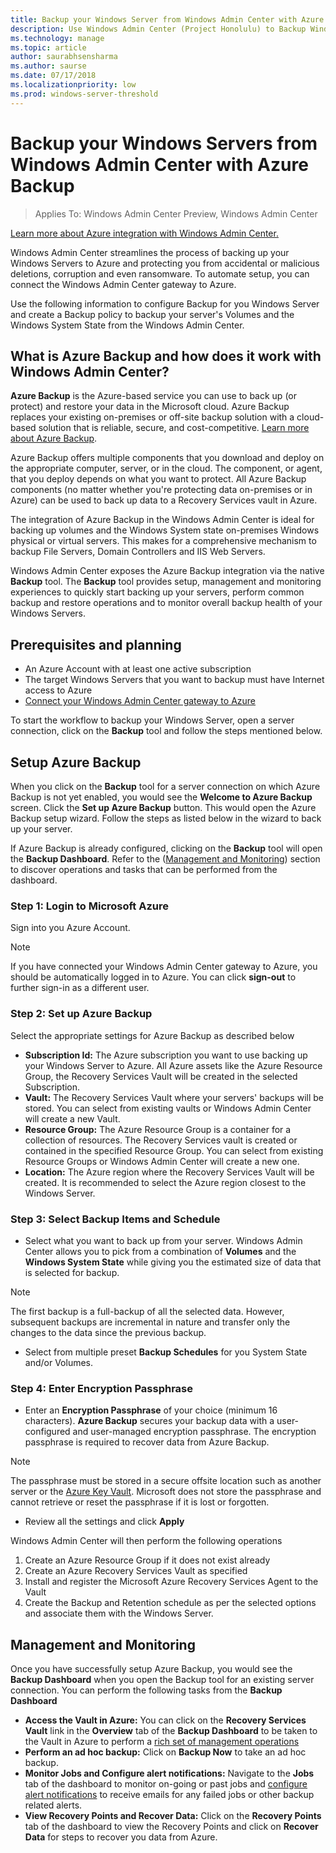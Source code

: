 ```yaml
---
title: Backup your Windows Server from Windows Admin Center with Azure Backup
description: Use Windows Admin Center (Project Honolulu) to Backup Windows Servers with Azure Backup
ms.technology: manage
ms.topic: article
author: saurabhsensharma
ms.author: saurse
ms.date: 07/17/2018
ms.localizationpriority: low
ms.prod: windows-server-threshold
---
```


# Backup your Windows Servers from Windows Admin Center with Azure Backup

>Applies To: Windows Admin Center Preview, Windows Admin Center

[Learn more about Azure integration with Windows Admin Center.](../plan/azure-integration-options.md)

Windows Admin Center streamlines the process of backing up your Windows Servers to Azure and protecting you from accidental or malicious deletions, corruption and even ransomware. To automate setup, you can connect the Windows Admin Center gateway to Azure.

Use the following information to configure Backup for you Windows Server and create a Backup policy to backup your server's Volumes and the Windows System State from the Windows Admin Center.

## What is Azure Backup and how does it work with Windows Admin Center? 

**Azure Backup** is the Azure-based service you can use to back up (or protect) and restore your data in the Microsoft cloud. Azure Backup replaces your existing on-premises or off-site backup solution with a cloud-based solution that is reliable, secure, and cost-competitive.
[Learn more about Azure Backup](https://docs.microsoft.com/azure/backup/backup-overview).

Azure Backup offers multiple components that you download and deploy on the appropriate computer, server, or in the cloud. The component, or agent, that you deploy depends on what you want to protect. All Azure Backup components (no matter whether you're protecting data on-premises or in Azure) can be used to back up data to a Recovery Services vault in Azure.

The integration of Azure Backup in the Windows Admin Center is ideal for backing up volumes and the Windows System state on-premises Windows physical or virtual servers. This makes for a comprehensive mechanism to backup File Servers, Domain Controllers and IIS Web Servers.

Windows Admin Center exposes the Azure Backup integration via the native **Backup** tool. The **Backup** tool provides setup, management and monitoring experiences to quickly start backing up your servers, perform common backup and restore operations and to monitor overall backup health of your Windows Servers.

## Prerequisites and planning

- An Azure Account with at least one active subscription
- The target Windows Servers that you want to backup must have Internet access to Azure
- [Connect your Windows Admin Center gateway to Azure](../configure/azure-integration.md)

To start the workflow to backup your Windows Server, open a server connection, click on the **Backup** tool and follow the steps mentioned below.

## Setup Azure Backup
When you click on the **Backup** tool for a server connection on which Azure Backup is not yet enabled, you would see the **Welcome to Azure Backup** screen. Click the **Set up Azure Backup** button. This would open the Azure Backup setup wizard. Follow the steps as listed below in the wizard to back up your server.

If Azure Backup is already configured, clicking on the **Backup** tool will open the **Backup Dashboard**. Refer to the ([Management and Monitoring](#management-and-monitoring)) section to discover operations and tasks that can be performed from the dashboard.

### Step 1: Login to Microsoft Azure
Sign into you Azure Account. 

> [!NOTE]
> If you have connected your Windows Admin Center gateway to Azure, you should be automatically logged in to Azure. You can click **sign-out** to further sign-in as a different user.

### Step 2: Set up Azure Backup
Select the appropriate settings for Azure Backup as described below

 - **Subscription Id:** The Azure subscription you want to use backing up your Windows Server to Azure. All Azure assets like the Azure Resource Group, the Recovery Services Vault will be created in the selected Subscription.
 - **Vault:** The Recovery Services Vault where your servers' backups will be stored. You can select from existing vaults or Windows Admin Center will create a new Vault.  
 - **Resource Group:** The Azure Resource Group is a container for a collection of resources. The Recovery Services vault is created or contained in the specified Resource Group. You can select from existing Resource Groups or Windows Admin Center will create a new one.
 - **Location:** The Azure region where the Recovery Services Vault will be created. It is recommended to select the Azure region closest to the Windows Server.

### Step 3: Select Backup Items and Schedule

- Select what you want to back up from your server. Windows Admin Center allows you to pick from a combination of **Volumes** and the **Windows System State** while  giving you the estimated size of data that is selected for backup.

> [!NOTE]
> The first backup is a full-backup of all the selected data. However, subsequent backups are incremental in nature and transfer only the changes to the data since the previous backup.

- Select from multiple preset **Backup Schedules** for you System State and/or Volumes.

### Step 4: Enter Encryption Passphrase

- Enter an **Encryption Passphrase** of your choice (minimum 16 characters).  **Azure Backup** secures your backup data with a user-configured and user-managed encryption passphrase. The encryption passphrase is required to recover data from Azure Backup.

> [!NOTE]
> The passphrase must be stored in a secure offsite location such as another server or the [Azure Key Vault](https://docs.microsoft.com/azure/key-vault/quick-create-portal). Microsoft does not store the passphrase and cannot retrieve or reset the passphrase if it is lost or forgotten.

- Review all the settings and click **Apply**

Windows Admin Center will then perform the following operations

1. Create an Azure Resource Group if it does not exist already
2. Create an Azure Recovery Services Vault as specified
3. Install and register the Microsoft Azure Recovery Services Agent to the Vault
4. Create the Backup and Retention schedule as per the selected options and associate them with the Windows Server.

## Management and Monitoring

Once you have successfully setup Azure Backup, you would see the **Backup Dashboard** when you open the Backup tool for an existing server connection. You can perform the following tasks from the **Backup Dashboard**

- **Access the Vault in Azure:** You can click on the **Recovery Services Vault** link in the **Overview** tab of the **Backup Dashboard** to be taken to the Vault in Azure to perform a [rich set of management operations](https://docs.microsoft.com/azure/backup/backup-azure-manage-windows-server)
- **Perform an ad hoc backup:** Click on **Backup Now** to take an ad hoc backup. 
- **Monitor Jobs and Configure alert notifications:** Navigate to the **Jobs** tab of the dashboard to monitor on-going or past jobs and [configure alert notifications](https://docs.microsoft.com/azure/backup/backup-azure-manage-windows-server#configuring-notifications-for-alerts) to receive emails for any failed jobs or other backup related alerts.
- **View Recovery Points and Recover Data:** Click on the **Recovery Points** tab of the dashboard to view the Recovery Points and click on **Recover Data** for steps to recover you data from Azure.